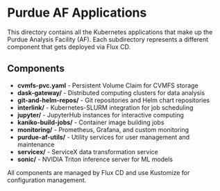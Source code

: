 # Purdue AF Applications

This directory contains all the Kubernetes applications that make up the Purdue Analysis Facility (AF). Each subdirectory represents a different component that gets deployed via Flux CD.

## Components

- **cvmfs-pvc.yaml** - Persistent Volume Claim for CVMFS storage
- **dask-gateway/** - Distributed computing clusters for data analysis
- **git-and-helm-repos/** - Git repositories and Helm chart repositories
- **interlink/** - Kubernetes-SLURM integration for job scheduling
- **jupyter/** - JupyterHub instances for interactive computing
- **kaniko-build-jobs/** - Container image building jobs
- **monitoring/** - Prometheus, Grafana, and custom monitoring
- **purdue-af-utils/** - Utility services for user management and maintenance
- **servicex/** - ServiceX data transformation service
- **sonic/** - NVIDIA Triton inference server for ML models

All components are managed by Flux CD and use Kustomize for configuration management. 